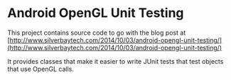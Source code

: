 Android OpenGL Unit Testing
========================

This project contains source code to go with the blog post at [http://www.silverbaytech.com/2014/10/03/android-opengl-unit-testing/](http://www.silverbaytech.com/2014/10/03/android-opengl-unit-testing/)

It provides classes that make it easier to write JUnit tests that test objects that use OpenGL calls.
